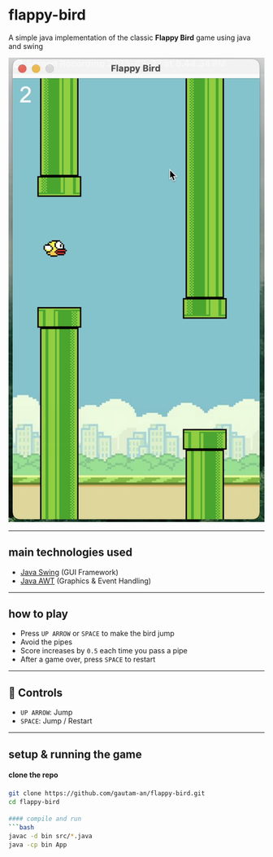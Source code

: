 # flappy-bird


A simple java implementation of the classic **Flappy Bird** game using java and swing

![demo of the game](assets/demo.png)

---

## main technologies used
- [Java Swing](https://docs.oracle.com/javase/8/docs/api/javax/swing/package-summary.html) (GUI Framework)
- [Java AWT](https://docs.oracle.com/javase/8/docs/api/java/awt/package-summary.html) (Graphics & Event Handling)

---

## how to play
- Press `UP ARROW` or `SPACE` to make the bird jump
- Avoid the pipes
- Score increases by `0.5` each time you pass a pipe
- After a game over, press `SPACE` to restart

---

## 🎯 Controls
- `UP ARROW`: Jump
- `SPACE`: Jump / Restart

---

## setup & running the game

#### clone the repo
```bash
git clone https://github.com/gautam-an/flappy-bird.git
cd flappy-bird

#### compile and run
```bash
javac -d bin src/*.java
java -cp bin App

